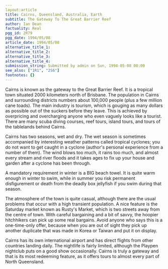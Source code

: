```yaml
---
layout:article
title: Cairns, Queensland, Australia, Earth
subtitle: The Gateway To The Great Barrier Reef
author: Ian Dean
factuality: Real
pgg_id: 2R79
pgg_date: 1994/05/08
article_date: 1994/05/08
alternative_title_1: 
alternative_title_2: 
alternative_title_3: 
alternative_title_4: 
submission_string: Submitted by admin on Sun, 1994-05-08 00:00
see_also: ["1R1", "2S6"]
footnotes: {}
---
```

<div>
<p>Cairns is known as the gateway to the Great Barrier Reef. It is a tropical town situated 2000 kilometers north of Brisbane. The population in Cairns and surrounding districts numbers about 100,000 people (plus a few million cane toads). The main industry is tourism, which is gouging as many dollars as possible out of the suckers before they leave. This is achieved by overpricing and overcharging anyone who even vaguely looks like a tourist. There are many scuba diving courses, reef tours, island tours, and tours of the tablelands behind Cairns.</p>
<p>Cairns has two seasons, wet and dry. The wet season is sometimes accompanied by interesting weather patterns called tropical cyclones; you do not want to get caught in a cyclone (author's personal experience from a number of them). The wind blows too much, it rains too much, and almost every stream and river floods and it takes ages to fix up your house and garden after a cyclone has been through.</p>
<p>A mandatory requirement in winter is a BIG beach towel. It is quite warm enough in winter to swim, while in summer you risk permanent disfigurement or death from the deadly box jellyfish if you swim during that season.</p>
<p>The atmosphere of the town is quite casual, although there are the usual problems that occur with a high transient population. A nice feature is the Saturday market known as Rusty's Market, which is two streets away from the centre of town. With careful bargaining and a bit of savvy, the hoopier hitchhikers can pick up some real bargains. Avoid anyone who says this is a one-time-only offer, because when you are out of sight they pick up another duplicate that was made in Korea or Taiwan and put it on display.</p>
<p>Cairns has its own international airport and has direct flights from other countries landing daily. The nightlife is fairly limited, although the Playpen nightclub puts on a good show occasionally. Cairns is truly a gateway and that is its most redeeming feature, as it offers tours to almost every part of North Queensland.</p>
</div>
